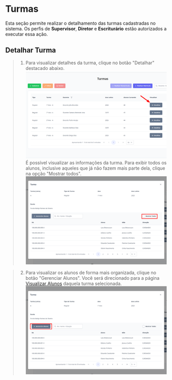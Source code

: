 # Turmas
Esta seção permite realizar o detalhamento das turmas cadastradas no sistema. Os perfis de **Supervisor**, **Diretor** e **Escriturário** estão autorizados a executar essa ação.

## Detalhar Turma

> 1. Para visualizar detalhes da turma, clique no botão "Detalhar" destacado abaixo.     
> ![Image](../../img/re/turma/turma_detalhar.png)
> É possível visualizar as informações da turma. Para exibir todos os alunos, inclusive aqueles que já não fazem mais parte dela, clique na opção "Mostrar todos".
> ![Image](../../img/re/turma/mostrar_todos_turma.png)

> 2. Para visualizar os alunos de forma mais organizada, clique no botão "Gerenciar Alunos". Você será direcionado para a página [Visualizar Alunos](../alunos/visualizar-alunos.md) daquela turma selecionada.
> ![Image](../../img/re/turma/gerenciar_al_turma.png)